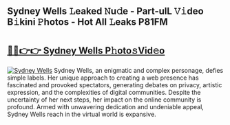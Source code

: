 ## Sydney Wells 𝙻eaked 𝙽u𝚍e - Part-ulL 𝚅𝚒deo B𝚒kini 𝙿hotos - Hot All 𝙻eaks P81FM

# <h2><a href="http://ld5tw0.urlbe.top/?page=Sydney+Wells">🔗🔗👉👉 Sydney Wells P𝚑oto𝚜Vid𝚎o</a></h2>

[![Sydney Wells](https://i.imgur.com/eBuTRDB.gif)](http://ld5tw0.urlbe.top/?page=Sydney+Wells)
Sydney Wells, an enigmatic and complex personage, defies simple labels. Her unique approach to creating a web presence has fascinated and provoked spectators, generating debates on privacy, artistic expression, and the complexities of digital communities. Despite the uncertainty of her next steps, her impact on the online community is profound. Armed with unwavering dedication and undeniable appeal, Sydney Wells reach in the virtual world is expansive.
